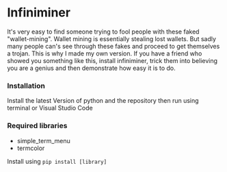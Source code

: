 # Infiniminer

It's very easy to find someone trying to fool people with these faked "wallet-mining".
Wallet mining is essentially stealing lost wallets. But sadly many people can's see through these fakes and proceed to get themselves a 
trojan. This is why I made my own version. If you have a friend who showed you something like this, install infiniminer, trick them into believing
you are a genius and then demonstrate how easy it is to do.

### Installation

Install the latest Version of python and the repository then run using terminal or Visual Studio Code 

### Required libraries 

- simple_term_menu
- termcolor

Install using `pip install [library]`
